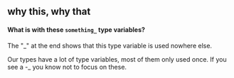 ## why this, why that

#### What is with these `something_` type variables?

The "_" at the end shows that this type variable is used nowhere else.

Our types have a lot of type variables, most of them only used once.
If you see a -_ you know not to focus on these.
